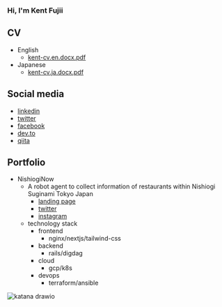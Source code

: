 ### Hi, I'm Kent Fujii

## CV

- English
    - [kent-cv.en.docx.pdf](https://github.com/KentFujii/KentFujii/files/9692144/kent-cv.docx.pdf)
- Japanese
    - [kent-cv.ja.docx.pdf](https://github.com/KentFujii/KentFujii/files/9692146/docx.pdf)

## Social media

- [linkedin](https://www.linkedin.com/in/KentFujii/)
- [twitter](https://mobile.twitter.com/studies)
- [facebook](https://www.facebook.com/kent.fujii/)
- [dev.to](https://dev.to/kentfujii)
- [qiita](https://qiita.com/KentFujii)

## Portfolio

- NishiogiNow
    - A robot agent to collect information of restaurants within Nishiogi Suginami Tokyo Japan
        - [landing page](https://nishiogi-now.com)
        - [twitter](https://twitter.com/nishiogi_now)
        - [instagram](https://www.instagram.com/nishiogi_now/)
    - technology stack
        - frontend
            - nginx/nextjs/tailwind-css
        - backend
            - rails/digdag
        - cloud
            - gcp/k8s
        - devops
            - terraform/ansible

![katana drawio](https://user-images.githubusercontent.com/10591076/193445906-2f75546d-a313-440a-bac7-edf7863b2cc7.png)

